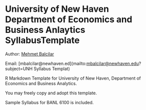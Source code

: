 # University of New Haven Department of Economics and Business Anlaytics SyllabusTemplate

Author: [Mehmet Balcilar](www.mbalcilar.net)

Email: [mbalcilar\@newhaven.ed](mailto:mbalcilar@newhaven.edu?subject=UNH Syllabus Templat)

R Markdown Template for University of New Haven, Department of Economics and Business Analytics.

You may freely copy and adopt this template.

Sample Syllabus for BANL 6100 is included.


